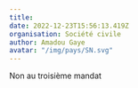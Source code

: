 ```yaml
---
title: 
date: 2022-12-23T15:56:13.419Z
organisation: Société civile 
author: Amadou Gaye 
avatar: "/img/pays/SN.svg"
---
```


Non au troisième mandat 